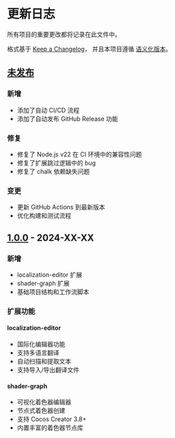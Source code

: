 # 更新日志

所有项目的重要更改都将记录在此文件中。

格式基于 [Keep a Changelog](https://keepachangelog.com/zh-CN/1.0.0/)，
并且本项目遵循 [语义化版本](https://semver.org/lang/zh-CN/)。

## [未发布]

### 新增
- 添加了自动 CI/CD 流程
- 添加了自动发布 GitHub Release 功能

### 修复
- 修复了 Node.js v22 在 CI 环境中的兼容性问题
- 修复了扩展跳过逻辑中的 bug
- 修复了 chalk 依赖缺失问题

### 变更
- 更新 GitHub Actions 到最新版本
- 优化构建和测试流程

## [1.0.0] - 2024-XX-XX

### 新增
- localization-editor 扩展
- shader-graph 扩展
- 基础项目结构和工作流脚本

### 扩展功能

#### localization-editor
- 国际化编辑器功能
- 支持多语言翻译
- 自动扫描和提取文本
- 支持导入/导出翻译文件

#### shader-graph
- 可视化着色器编辑器
- 节点式着色器创建
- 支持 Cocos Creator 3.8+
- 内置丰富的着色器节点库

[未发布]: https://github.com/your-username/cocos-creator-extensions/compare/v1.0.0...HEAD
[1.0.0]: https://github.com/your-username/cocos-creator-extensions/releases/tag/v1.0.0
